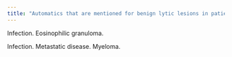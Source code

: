 ```yaml
---
title: "Automatics that are mentioned for benign lytic lesions in patients younger than 30?"
---
```

Infection. Eosinophilic granuloma.

Infection. Metastatic disease. Myeloma.

